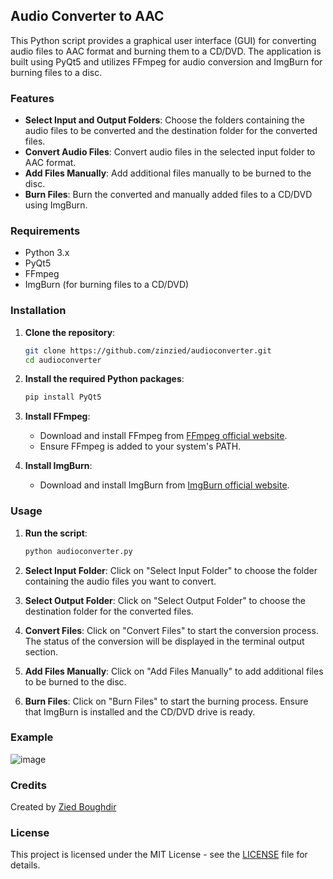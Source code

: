 ## Audio Converter to AAC

This Python script provides a graphical user interface (GUI) for converting audio files to AAC format and burning them to a CD/DVD. The application is built using PyQt5 and utilizes FFmpeg for audio conversion and ImgBurn for burning files to a disc.

### Features

- **Select Input and Output Folders**: Choose the folders containing the audio files to be converted and the destination folder for the converted files.
- **Convert Audio Files**: Convert audio files in the selected input folder to AAC format.
- **Add Files Manually**: Add additional files manually to be burned to the disc.
- **Burn Files**: Burn the converted and manually added files to a CD/DVD using ImgBurn.

### Requirements

- Python 3.x
- PyQt5
- FFmpeg
- ImgBurn (for burning files to a CD/DVD)

### Installation

1. **Clone the repository**:
    ```sh
    git clone https://github.com/zinzied/audioconverter.git
    cd audioconverter
    ```

2. **Install the required Python packages**:
    ```sh
    pip install PyQt5
    ```

3. **Install FFmpeg**:
    - Download and install FFmpeg from [FFmpeg official website](https://ffmpeg.org/download.html).
    - Ensure FFmpeg is added to your system's PATH.

4. **Install ImgBurn**:
    - Download and install ImgBurn from [ImgBurn official website](http://www.imgburn.com/).

### Usage

1. **Run the script**:
    ```sh
    python audioconverter.py
    ```

2. **Select Input Folder**: Click on "Select Input Folder" to choose the folder containing the audio files you want to convert.

3. **Select Output Folder**: Click on "Select Output Folder" to choose the destination folder for the converted files.

4. **Convert Files**: Click on "Convert Files" to start the conversion process. The status of the conversion will be displayed in the terminal output section.

5. **Add Files Manually**: Click on "Add Files Manually" to add additional files to be burned to the disc.

6. **Burn Files**: Click on "Burn Files" to start the burning process. Ensure that ImgBurn is installed and the CD/DVD drive is ready.

### Example

![image](https://github.com/user-attachments/assets/5ea051f6-19bc-400d-b549-d222a8b8f822)


### Credits

Created by [Zied Boughdir](https://github.com/zinzied)

### License

This project is licensed under the MIT License - see the [LICENSE](LICENSE) file for details.

